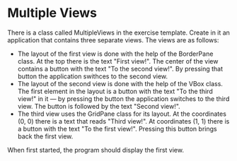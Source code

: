
# Multiple Views

There is a class called MultipleViews in the exercise template. Create in it an application that contains three separate views. The views are as follows:

- The layout of the first view is done with the help of the BorderPane class. At the top there is the text "First view!". The center of the view contains a button with the text "To the second view!". By pressing that button the application swithces to the second view.
- The layout of the second view is done with the help of the VBox class. The first element in the layout is a button with the text "To the third view!" in it — by pressing the button the application switches to the third view. The button is followed by the text "Second view!".
- The third view uses the GridPane class for its layout. At the coordinates (0, 0) there is a text that reads "Third view!". At coordinates (1, 1) there is a button with the text "To the first view!". Pressing this button brings back the first view.

When first started, the program should display the first view.
